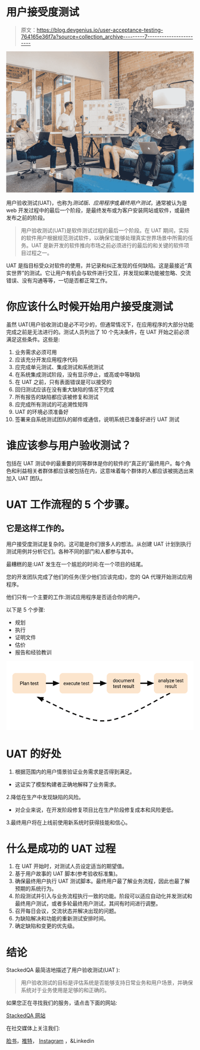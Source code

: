 # 用户接受度测试

> 原文：<https://blog.devgenius.io/user-acceptance-testing-764165e36f7a?source=collection_archive---------7----------------------->

![](img/98b6c8252010c448d29082e3b97c68f6.png)

用户验收测试(UAT)，也称为*测试版、应用程序*或*最终用户测试*，通常被认为是 web 开发过程中的最后一个阶段，是最终发布或为客户安装网站或软件，或最终发布之前的阶段。

> 用户验收测试(UAT)是软件测试过程的最后一个阶段。在 UAT 期间，实际的软件用户根据规范测试软件，以确保它能够处理真实世界场景中所需的任务。UAT 是新开发的软件推向市场之前必须进行的最后的和关键的软件项目过程之一。

UAT 是指目标受众对软件的使用，并记录和纠正发现的任何缺陷。这是最接近“真实世界”的测试。它让用户有机会与软件进行交互，并发现如果功能被忽略、交流错误、没有沟通等等，一切是否都正常工作。

# 你应该什么时候开始用户接受度测试

虽然 UAT(用户验收测试)是必不可少的，但通常情况下，在应用程序的大部分功能完成之前是无法进行的。测试人员列出了 10 个先决条件，在 UAT 开始之前必须满足这些条件。这些是:

1.  业务需求必须可用
2.  应该充分开发应用程序代码
3.  应完成单元测试、集成测试和系统测试
4.  在系统集成测试阶段，没有显示停止，或高或中等缺陷
5.  在 UAT 之前，只有表面错误是可以接受的
6.  回归测试应该在没有重大缺陷的情况下完成
7.  所有报告的缺陷都应该被修复和测试
8.  应完成所有测试的可追溯性矩阵
9.  UAT 的环境必须准备好
10.  签署来自系统测试团队的邮件或通信，说明系统已准备好进行 UAT 测试

# 谁应该参与用户验收测试？

包括在 UAT 测试中的最重要的同等群体是你的软件的“真正的”最终用户。每个角色和利益相关者群体都应该被包括在内，这意味着每个群体的人都应该被挑选出来加入 UAT 团队。

# UAT 工作流程的 5 个步骤。

## 它是这样工作的。

用户接受度测试是复杂的。这可能是你们很多人的想法。从创建 UAT 计划到执行测试用例并分析它们。各种不同的部门和人都参与其中。

最糟糕的是:UAT 发生在一个尴尬的时间:在一个项目的结尾。

您的开发团队完成了他们的任务(至少他们应该完成)，您的 QA 代理开始测试应用程序。

他们只有一个主要的工作:测试应用程序是否适合你的用户。

以下是 5 个步骤:

*   规划
*   执行
*   证明文件
*   估价
*   报告和经验教训

![](img/3a4e8d103e85096b1946f353a48ce8f0.png)

# UAT 的好处

1.  根据范围内的用户情景验证业务需求是否得到满足。

*   这证实了模型构建者正确地解释了业务需求。

2.降低在生产中发现缺陷的风险。

*   对企业来说，在开发阶段修复项目比在生产阶段修复成本和风险更低。

3.最终用户将在上线前使用新系统时获得技能和信心。

# 什么是成功的 UAT 过程

1.  在 UAT 开始时，对测试人员设定适当的期望值。
2.  基于用户故事的 UAT 脚本(参考验收标准集)。
3.  确保最终用户执行 UAT 测试脚本。最终用户最了解业务流程，因此也最了解预期的系统行为。
4.  阶段测试并引入与业务流程执行一致的功能。阶段可以适应自动化并发测试和最终用户测试，或者多轮最终用户测试，其间有时间进行调整。
5.  召开每日会议，交流状态并解决出现的问题。
6.  为缺陷解决和功能的重新测试安排时间。
7.  确定缺陷和变更的优先级。

# 结论

StackedQA 最简洁地描述了用户验收测试(UAT ):

> 用户验收测试的目标是评估系统是否能够支持日常业务和用户场景，并确保系统对于业务使用是足够的和正确的。

如果您正在寻找我们的服务，请点击下面的网站:

[StackedQA 网站](https://www.stackedqa.com/)

在社交媒体上关注我们:

[脸书](https://www.facebook.com/StackedQA)，[推特](https://twitter.com/stackedqa)， [Instagram](https://instagram.com/stackedqa) ，&Linkedin